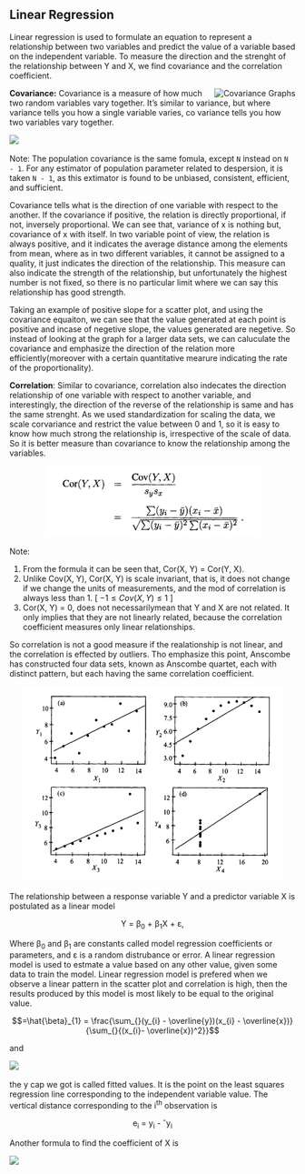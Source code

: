 
## Linear Regression

Linear regression is used to formulate an equation to represent a relationship between two variables and predict the value of a variable based on the independent variable.
To measure the direction and the strenght of the relationship between Y and X, we find covariance and the correlation coefficient.

<img alt="Covariance Graphs" align="right" src="https://www.statisticshowto.com/wp-content/uploads/2013/12/g-covariance.gif">

**Covariance:** Covariance is a measure of how much two random variables vary together. It’s similar to variance, but where variance tells you how a single variable varies, co variance tells you how two variables vary together.

<img src="https://render.githubusercontent.com/render/math?math=cov_{x,y}=\frac{\displaystyle\sum_{i=1}^{n}(x_{i}-\bar{x})(y_{i}-\bar{y})}{N-1}">

Note: The population covariance is the same fomula, except `N` instead on `N - 1`. For any estimator of population parameter related to despersion, it is taken `N - 1`, as this extimator is found to be unbiased, consistent, efficient, and sufficient.

Covariance tells what is the direction of one variable with respect to the another. If the covariance if positive, the relation is directly proportional, if not, inversely proportional. We can see that, variance of x is nothing but, covariance of x with itself. In two variable point of view, the relation is always positive, and it indicates the average distance among the elements from mean, where as in two different variables, it cannot be assigned to a quality, it just indicates the direction of the relationship. This measure can also indicate the strength of the relationship, but unfortunately the highest number is not fixed, so there is no particular limit where we can say this relationship has good strength.

Taking an example of positive slope for a scatter plot, and using the covariance equaiton, we can see that the value generated at each point is positive and incase of negetive slope, the values generated are negetive. So instead of looking at the graph for a larger data sets, we can caluculate the covariance and emphasize the direction of the relation more efficiently(moreover with a certain quantitative mearure indicating the rate of the proportionality).


**Correlation**: Similar to covariance, correlation also indecates the direction relationship of one variable with respect to another variable, and interestingly, the direction of the reverse of the relationship is same and has the same strenght. As we used standardization for scaling the data, we scale corvariance and restrict the value between 0 and 1, so it is easy to know how much strong the relationship is, irrespective of the scale of data. So it is better measure than covariance to know the relationship among the variables.

<p align='center'><img src='imgs/Correlation.png'></p>

Note: 
1. From the formula it can be seen that, Cor(X, Y) = Cor(Y, X).
2. Unlike Cov(X, Y), Cor(X, Y) is scale invariant, that is, it does not change if we change the units of measurements, and the mod of correlation is always less than 1. [ $-1 \leq Cov(X, Y) \leq 1$ ]
3. Cor(X, Y) = 0, does not necessarilymean that Y and X are not related. It only implies that they are not linearly related, because the correlation coefficient measures only linear relationships.

So correlation is not a good measure if the realationship is not linear, and the correlation is effected by outliers. Tho emphasize this point, Anscombe has constructed four data sets, known as Anscombe quartet, each with distinct pattern, but each having the same correlation coefficient.

<p align='center'> <img src='imgs/AnscombeQuartet.png'> </p>

The relationship between a response variable Y and a predictor variable X is postulated as a linear model

<p align='center'>Y = &beta;<sub>0</sub> + &beta;<sub>1</sub>X + &epsilon;,</p>

Where &beta;<sub>0</sub> and &beta;<sub>1</sub> are constants called model regression coefficients or parameters, and &epsilon; is a random distrubance or error.
A linear regression model is used to estmate a value based on any other value, given some data to train the model. Linear regression model is prefered when we observe a linear pattern in the scatter plot and correlation is high, then the results produced by this model is most likely to be equal to the original value.

$$=\hat{\beta}_{1} = \frac{\sum_{}(y_{i} - \overline{y})(x_{i} - \overline{x})}{\sum_{}{(x_{i}- \overline{x})^2}}$$

and

<img src="https://render.githubusercontent.com/render/math?math=\hat\beta_{0} = \overline{y} - \hat\beta_{1}\overline{x}">

the y cap we got is called fitted values. It is the point on the least squares regression line corresponding to the independent variable value. The vertical distance corresponding to the i<sup>th</sup> observation is

<p align='center'>e<sub>i</sub> = y<sub>i</sub> - &circ;y<sub>i</sub> </p>

Another formula to find the coefficient of X is 

<img src="http://render.githubusercontent.com/render/math?math=\hat\beta_{1} = \frac{Cov(Y, X)}{Var(X)} = Cor(Y, X)\frac{s_{y}}{s_{x}}">


